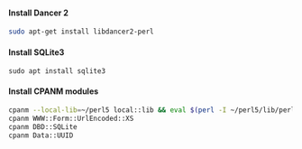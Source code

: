 #### Install Dancer 2

```bash
sudo apt-get install libdancer2-perl
```

#### Install SQLite3

```
sudo apt install sqlite3
```

#### Install CPANM modules

```bash
cpanm --local-lib=~/perl5 local::lib && eval $(perl -I ~/perl5/lib/perl5/ -Mlocal::lib)
cpanm WWW::Form::UrlEncoded::XS
cpanm DBD::SQLite
cpanm Data::UUID
```
